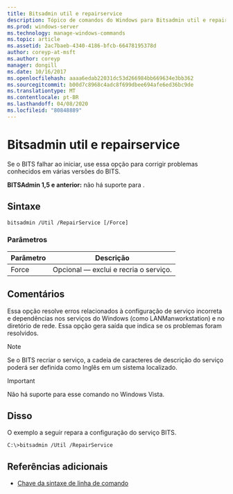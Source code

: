 ```yaml
---
title: Bitsadmin util e repairservice
description: Tópico de comandos do Windows para Bitsadmin util e repairservice, que corrige problemas conhecidos em várias versões do serviço BITS.
ms.prod: windows-server
ms.technology: manage-windows-commands
ms.topic: article
ms.assetid: 2ac7baeb-4340-4186-bfcb-66478195378d
author: coreyp-at-msft
ms.author: coreyp
manager: dongill
ms.date: 10/16/2017
ms.openlocfilehash: aaaa6edab22031dc53d266984bb669634e3bb362
ms.sourcegitcommit: b00d7c8968c4adc8f699dbee694afe6ed36bc9de
ms.translationtype: MT
ms.contentlocale: pt-BR
ms.lasthandoff: 04/08/2020
ms.locfileid: "80848889"
---
```

# <a name="bitsadmin-util-and-repairservice"></a>Bitsadmin util e repairservice

Se o BITS falhar ao iniciar, use essa opção para corrigir problemas conhecidos em várias versões do BITS.

**BITSAdmin 1,5 e anterior:** não há suporte para .

## <a name="syntax"></a>Sintaxe

```
bitsadmin /Util /RepairService [/Force]
```

### <a name="parameters"></a>Parâmetros

|Parâmetro|Descrição|
|---------|-----------|
|Force|Opcional — exclui e recria o serviço.|

## <a name="remarks"></a>Comentários

Essa opção resolve erros relacionados à configuração de serviço incorreta e dependências nos serviços do Windows (como LANManworkstation) e no diretório de rede. Essa opção gera saída que indica se os problemas foram resolvidos.

> [!NOTE]
> Se o BITS recriar o serviço, a cadeia de caracteres de descrição do serviço poderá ser definida como Inglês em um sistema localizado.

> [!IMPORTANT]
> Não há suporte para esse comando no Windows Vista.

## <a name="examples"></a><a name=BKMK_examples></a>Disso

O exemplo a seguir repara a configuração do serviço BITS.
```
C:\>bitsadmin /Util /RepairService
```

## <a name="additional-references"></a>Referências adicionais

- [Chave da sintaxe de linha de comando](command-line-syntax-key.md)